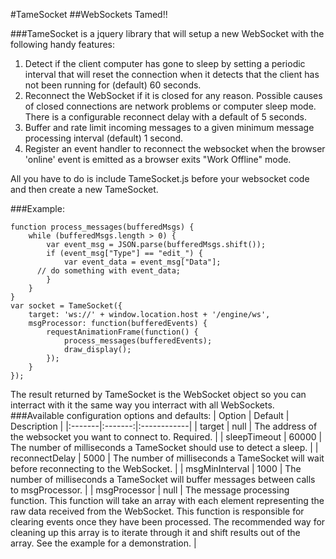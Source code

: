 #TameSocket
##WebSockets Tamed!!

###TameSocket is a jquery library that will setup a new WebSocket with the following handy features:
1. Detect if the client computer has gone to sleep by setting a periodic interval that will reset the connection when it detects that the client has not been running for (default) 60 seconds.
2. Reconnect the WebSocket if it is closed for any reason. Possible causes of closed connections are network problems or computer sleep mode. There is a configurable reconnect delay with a default of 5 seconds.
3. Buffer and rate limit incoming messages to a given minimum message processing interval (default) 1 second.
4. Register an event handler to reconnect the websocket when the browser 'online' event is emitted as a browser exits "Work Offline" mode.

All you have to do is include TameSocket.js before your websocket code and then create a new TameSocket.

###Example:
```
function process_messages(bufferedMsgs) {
	while (bufferedMsgs.length > 0) {
		var event_msg = JSON.parse(bufferedMsgs.shift());
		if (event_msg["Type"] == "edit_") {
			var event_data = event_msg["Data"];
      // do something with event_data;
		} 
	}
}
var socket = TameSocket({
	target: 'ws://' + window.location.host + '/engine/ws',
	msgProcessor: function(bufferedEvents) {
		requestAnimationFrame(function() {
			process_messages(bufferedEvents);
			draw_display();
		});
	}
});
```
The result returned by TameSocket is the WebSocket object so you can interract with it the same way you interract with all WebSockets.
###Available configuration options and defaults:
| Option | Default | Description |
|:-------|:-------:|:------------|
| target | null | The address of the websocket you want to connect to. Required. |
| sleepTimeout | 60000 | The number of milliseconds a TameSocket should use to detect a sleep. |
| reconnectDelay | 5000 | The number of milliseconds a TameSocket will wait before reconnecting to the WebSocket. |
| msgMinInterval | 1000 | The number of milliseconds a TameSocket will buffer messages between calls to msgProcessor. |
| msgProcessor | null | The message processing function. This function will take an array with each element representing the raw data received from the WebSocket. This function is responsible for clearing events once they have been processed. The recommended way for cleaning up this array is to iterate through it and shift results out of the array. See the example for a demonstration. |
